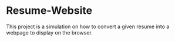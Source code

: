 # Resume-Website
This project is a simulation on how to convert a given resume into a webpage to display on the browser.
